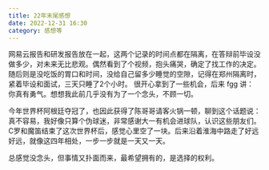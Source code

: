 ```yaml
---
title: 22年末尾感想
date: 2022-12-31 16:30
category: 感想等
---
```


网易云报告和研发报告放在一起，这两个记录的时间点都在隔离，在答辩前毕设没做多少，对未来无比悲观。偶然看到了个视频，抱头痛哭，确定了找工作的决定。随后则是没吃饭的胃口和时间，没给自己留多少睡觉的空隙，记得在郑州隔离时，紧着毕设和面试，三天只睡了2个小时。
很开心拿到了一些机会，后来 fgg 讲：你真有勇气。想想我此前几乎没有为了一个念头，不顾一切。

今年世界杯阿根廷夺冠了，也因此获得了陈哥哥请客火锅一顿，聊到这个话题说：真不容易，我好像只算个伪球迷，非常感谢大一有机会进球队，认识这些朋友们。C罗和魔笛结束了这次世界杯后，感觉心里空了一块。后来沿着淮海中路走了好远好远，就像这四年相处，一步一步就是一天又一天。

总感觉没念头，但事情又扑面而来，最希望拥有的，是选择的权利。